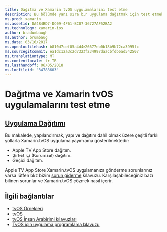 ```yaml
---
title: Dağıtma ve Xamarin tvOS uygulamalarını test etme
description: Bu bölümde yanı sıra bir uygulama dağıtmak için test etmek için kullanılan konuları kapsar. Burada konuların hata ayıklama, sınayıcılar ve Apple TV App Store için bir uygulamanın nasıl yayımlanacağını dağıtım için kullanılan araçları gibi nesnelerdir.
ms.prod: xamarin
ms.assetid: DA4B4BD7-DC09-4F61-BC07-36727AF52BA2
ms.technology: xamarin-ios
author: bradumbaugh
ms.author: brumbaug
ms.date: 03/16/2017
ms.openlocfilehash: b810d7cef05a4d4e26677eb0b18b9b72ca3995fc
ms.sourcegitcommit: ea1dc12a3c2d7322f234997daacbfdb6ad542507
ms.translationtype: MT
ms.contentlocale: tr-TR
ms.lasthandoff: 06/05/2018
ms.locfileid: "34788603"
---
```

# <a name="deploying-and-testing-tvos-apps-in-xamarin"></a>Dağıtma ve Xamarin tvOS uygulamalarını test etme

## <a name="app-distributioniostvosdeploy-testapp-distributionindexmd"></a>[Uygulama Dağıtımı](~/ios/tvos/deploy-test/app-distribution/index.md)

Bu makalede, yapılandırmak, yapı ve dağıtım dahil olmak üzere çeşitli farklı yollarla Xamarin.tvOS uygulama yayımlama gösterilmektedir:

- Apple TV App Store dağıtım.
- Şirket içi (Kurumsal) dağıtım.
- Geçici dağıtım.

Apple TV App Store Xamarin.tvOS uygulamanıza gönderme sorunlarınız varsa lütfen bkz bizim [sorun giderme](~/ios/tvos/troubleshooting.md) Kılavuzu. Karşılaşabileceğiniz bazı bilinen sorunlar ve Xamarin.tvOS çözmek nasıl içerir.

## <a name="related-links"></a>İlgili bağlantılar

- [tvOS Örnekleri](https://developer.xamarin.com/samples/tvos/all/)
- [tvOS](https://developer.apple.com/tvos/)
- [tvOS İnsan Arabirimi kılavuzları](https://developer.apple.com/tvos/human-interface-guidelines/)
- [TvOS için uygulama programlama kılavuzu](https://developer.apple.com/library/prerelease/tvos/documentation/General/Conceptual/AppleTV_PG/)
